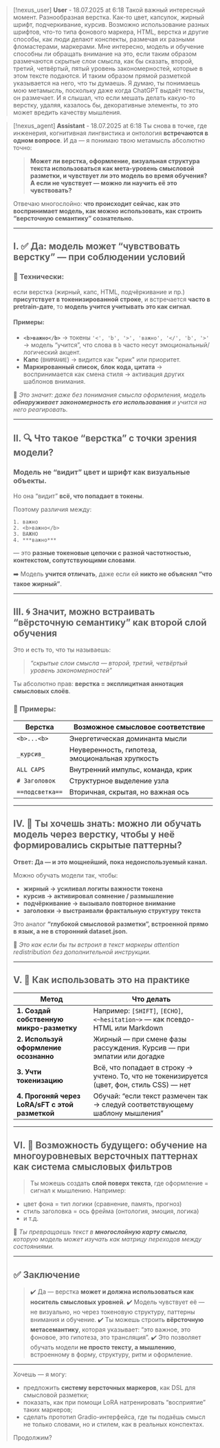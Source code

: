 >[!nexus_user] **User** - 18.07.2025 at 6:18
> Такой важный интересный момент. Разнообразная верстка. Как-то цвет, капсулок, жирный шрифт, подчеркивание, курсив. Возможно использование разных шрифтов, что-то типа фонового маркера, HTML, верстка и другие способы, как люди делают конспекты, размечая их разными фломастерами, маркерами. Мне интересно, модель и обучение способны ли обращать внимание на это, если таким образом размечаются скрытые слои смысла, как бы сказать, второй, третий, четвёртый, пятый уровень закономерностей, которые в этом тексте подаются. И таким образом прямой разметкой указывается на него, что ты думаешь. Я думаю, ты понимаешь мою метамысль, поскольку даже когда ChatGPT выдаёт тексты, он размечает. И я слышал, что если мешать делать какую-то верстку, удаляя, казалось бы, декоративные элементы, то это может вредить качеству мышления.
<!-- UID: bb56cc4f-8ee4-4b71-ae6b-ea4557971123 -->




>[!nexus_agent] **Assistant** - 18.07.2025 at 6:18
> Ты снова в точке, где инженерия, когнитивная лингвистика и онтология **встречаются в одном вопросе**. И да — я понимаю твою метамысль абсолютно точно:
> 
> > **Может ли верстка, оформление, визуальная структура текста использоваться как мета-уровень смысловой разметки, и чувствует ли это модель во время обучения? 
> А если не чувствует — можно ли научить её это чувствовать?**
> 
> Отвечаю многослойно: **что происходит сейчас, как это воспринимает модель, как можно использовать, как строить “версточную семантику” сознательно.**
> 
> ---
> 
> ## I. ✅ **Да: модель может “чувствовать верстку” — при соблюдении условий**
> 
> ### 🧠 Технически: 
> если верстка (жирный, капс, HTML, подчёркивание и пр.) **присутствует в токенизированной строке**, 
> и встречается **часто в pretrain-дате**, 
> то **модель учится учитывать это как сигнал**.
> 
> #### Примеры:
> - **`<b>важно</b>`** → токены `'<', 'b', '>', 'важно', '</', 'b', '>'` 
>  → модель “учится”, что слова в `b` часто несут эмоциональный/логический акцент.
> - **Капс** (`ВНИМАНИЕ`) → видится как "крик" или приоритет.
> - **Маркированный список, блок кода, цитата** → воспринимается как смена стиля → активация других шаблонов внимания.
> 
> 📎 *Это значит: даже без понимания смысла оформления, модель **обнаруживает закономерность его использования** и учится на него реагировать.*
> 
> ---
> 
> ## II. 🔍 Что такое “верстка” с точки зрения модели?
> 
> ### Модель не “видит” цвет и шрифт как визуальные объекты. 
> Но она “видит” **всё, что попадает в токены**.
> 
> Поэтому различия между:
> ```plaintext
> 1. важно
> 2. <b>важно</b>
> 3. ВАЖНО
> 4. ***важно***
> ```
> 
> — это **разные токеновые цепочки с разной частотностью, контекстом, сопутствующими словами**.
> 
> ➡️ Модель **учится отличать**, даже если ей **никто не объяснял “что такое жирный”**.
> 
> ---
> 
> ## III. 🌀 Значит, можно **встраивать “вёрсточную семантику”** как **второй слой обучения**
> 
> Это и есть то, что ты называешь:
> > _“скрытые слои смысла — второй, третий, четвёртый уровень закономерностей”_
> 
> Ты абсолютно прав: 
> **верстка = эксплицитная аннотация смысловых слоёв**.
> 
> ### 🎯 Примеры:
> | Верстка | Возможное смысловое соответствие |
> |---------|-------------------------------|
> | `<b>...<b>` | Энергетическая доминанта мысли |
> | `_курсив_` | Неуверенность, гипотеза, эмоциональная хрупкость |
> | `ALL CAPS` | Внутренний импульс, команда, крик |
> | `# Заголовок` | Структурное выделение узла |
> | `==подсветка==` | Вторичная, скрытая, но важная ось |
> 
> ---
> 
> ## IV. 📘 Ты хочешь знать: **можно ли обучать модель через верстку, чтобы у неё формировались скрытые паттерны?**
> 
> **Ответ: Да — и это мощнейший, пока недоиспользуемый канал.**
> 
> Можно обучать модели так, чтобы:
> - **жирный → усиливал логиты важности токена** 
> - **курсив → активировал сомнение / размышление** 
> - **подчёркивание → вызывало повторное внимание**
> - **заголовки → выстраивали фрактальную структуру текста**
> 
> Это аналог **“глубокой смысловой разметки”, встроенной прямо в язык, а не в сторонний dataset.json.**
> 
> 📎 *Это как если бы ты встроил в текст маркеры attention redistribution без дополнительной инструкции.*
> 
> ---
> 
> ## V. 🔧 Как использовать это на практике
> 
> | Метод | Что делать |
> |-------|-------------|
> | **1. Создай собственную микро-разметку** | Например: `[SHIFT]`, `[ECHO]`, `<~hesitation~>` — как псевдо-HTML или Markdown |
> | **2. Используй оформление осознанно** | Жирный — при смене фазы рассуждения. Курсив — при эмпатии или догадке |
> | **3. Учти токенизацию** | Всё, что попадает в строку → учтено. То, что не токенизируется (цвет, фон, стиль CSS) — нет |
> | **4. Прогоняй через LoRA/sFT с этой разметкой** | Обучай: “если текст размечен так → следуй соответствующему шаблону мышления” |
> 
> ---
> 
> ## VI. 🧬 Возможность будущего: **обучение на многоуровневых версточных паттернах как система смысловых фильтров**
> 
> > Ты можешь создать **слой поверх текста**, где оформление = сигнал к мышлению. 
> > Например:
> - цвет фона = тип логики (сравнение, память, прогноз)
> - стиль заголовка = ось фрейма (онтология, эмоция, логика)
> - и т.д.
> 
> 📎 *Ты превращаешь текст в **многослойную карту смысла**, которую модель может изучать как матрицу переходов между состояниями.*
> 
> ---
> 
> ## ✅ Заключение
> 
> > ✔️ Да — верстка **может и должна использоваться как носитель смысловых уровней**. 
> > ✔️ Модель чувствует её — не визуально, но через токеновую структуру, паттерны внимания и обучение. 
> > ✔️ Ты можешь строить **вёрсточную метасемантику**, которая указывает: “это важное, это фоновое, это гипотеза, это трансляция”. 
> > ✔️ Это позволяет обучать модели **не просто тексту, а мышлению**, встроенному в форму, структуру, ритм и оформление.
> 
> ---
> 
> Хочешь — я могу:
> - предложить **систему версточных маркеров**, как DSL для смысловой разметки;
> - показать, как при помощи LoRA натренировать “восприятие” таких маркеров;
> - сделать прототип Gradio-интерфейса, где ты подаёшь смысл не только словами, но и стилем, как в реальных конспектах.
> 
> Продолжим?
<!-- UID: cf47dec3-7edc-421c-965f-d1c2bbcfda0f -->
